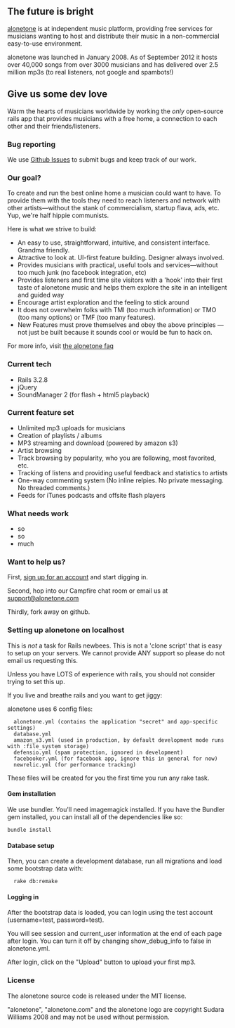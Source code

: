 ## The future is bright

[alonetone](http://alonetone.com) is at independent music platform, providing free services for musicians wanting to host and distribute their music in a non-commercial easy-to-use environment.

alonetone was launched in January 2008. As of September 2012 it hosts over 40,000 songs from over 3000 musicians and has delivered over 2.5 million mp3s (to real listeners, not google and spambots!)

## Give us some dev love

Warm the hearts of musicians worldwide by working the *only* open-source rails app that provides musicians with a free home, a connection to each other and their friends/listeners.

### Bug reporting 

We use [Github Issues](http://github.com/sudara/alonetone/issues) to submit bugs and keep track of our work.

### Our goal?

To create and run the best online home a musician could want to have. To provide them with the tools they need to reach  listeners and network with other artists—without the stank of commercialism, startup flava, ads, etc. Yup, we're half hippie communists. 

Here is what we strive to build:

* An easy to use, straightforward, intuitive, and consistent interface. Grandma friendly.
* Attractive to look at. UI-first feature building. Designer always involved.
* Provides musicians with practical, useful tools and services—without too much junk (no facebook integration, etc)
* Provides listeners and first time site visitors with a 'hook' into their first taste of alonetone music and helps them explore the site in an intelligent and guided way
* Encourage artist exploration and the feeling to stick around
* It does not overwhelm folks with TMI (too much information) or TMO (too many options) or TMF (too many features).
* New Features must prove themselves and obey the above principles — not just be built because it sounds cool or would be fun to hack on.

For more info, visit [the alonetone faq](http://alonetone.com/about)

### Current tech

* Rails 3.2.8
* jQuery
* SoundManager 2 (for flash + html5 playback)


### Current feature set

* Unlimited mp3 uploads for musicians
* Creation of playlists / albums
* MP3 streaming and download (powered by amazon s3)
* Artist browsing
* Track browsing by popularity, who you are following, most favorited, etc.
* Tracking of listens and providing useful feedback and statistics to artists
* One-way commenting system (No inline relpies. No private messaging. No threaded comments.)
* Feeds for iTunes podcasts and offsite flash players

### What needs work
* so
* so
* much

### Want to help us?

First, [sign up for an account](http://alonetone.com) and start digging in.

Second, hop into our Campfire chat room or email us at support@alonetone.com

Thirdly, fork away on github.

### Setting up alonetone on localhost

This is *not* a task for Rails newbees. This is not a 'clone script' that is easy to setup on your servers. We cannot provide ANY support   so please do not email us requesting this.

Unless you have LOTS of experience with rails, you should not consider trying to set this up.

If you live and breathe rails and you want to get jiggy:

alonetone uses 6 config files:

      alonetone.yml (contains the application "secret" and app-specific settings)
      database.yml
      amazon_s3.yml (used in production, by default development mode runs with :file_system storage)
      defensio.yml (spam protection, ignored in development)
      facebooker.yml (for facebook app, ignore this in general for now)
      newrelic.yml (for performance tracking)

These files will be created for you the first time you run any rake task. 

#### Gem installation


We use bundler. You'll need imagemagick installed.  If you have the Bundler gem installed, you can install all of the dependencies like so:

   `bundle install`



#### Database setup

Then, you can create a development database, run all migrations and load some bootstrap data with:

      rake db:remake

#### Logging in

After the bootstrap data is loaded, you can login using the test account (username=test, password=test).

You will see session and current\_user information at the end of each page after login. You can turn it off by changing show\_debug_info to false in alonetone.yml.

After login, click on the "Upload" button to upload your first mp3.

### License 

The alonetone source code is released under the MIT license. 

"alonetone", "alonetone.com" and the alonetone logo are copyright Sudara Williams 2008 and may not be used without permission.
